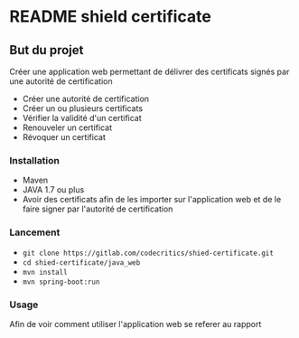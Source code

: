 # README shield certificate

## But du projet
Créer une application web permettant de délivrer des certificats signés par une autorité de certification

* Créer une autorité de certification
* Créer un ou plusieurs certificats
* Vérifier la validité d'un certificat
* Renouveler un certificat
* Révoquer un certificat

### Installation
* Maven
* JAVA 1.7 ou plus
* Avoir des certificats afin de les importer sur l'application web et de le faire signer par l'autorité de certification

### Lancement

* `git clone https://gitlab.com/codecritics/shied-certificate.git`
* `cd shied-certificate/java_web`
* `mvn install`
* `mvn spring-boot:run`

### Usage
Afin de voir comment utiliser l'application web se referer au rapport
